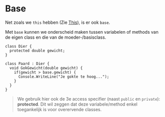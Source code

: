 # Base

Net zoals we `this` hebben (Zie [This](CSharp/10_Classes/04_This.md)), 
is er ook `base`.

Met `base` kunnen we onderscheid maken tussen variabelen of methods
van de eigen class en die van de moeder-/basisclass.

```
class Dier {
  protected double gewicht;
}

class Paard : Dier {
  void GokGewicht(double gewicht) {
    if(gewicht > base.gewicht) {
      Console.WriteLine("Je gokte te hoog...");
    }
  }
}
```

> We gebruik hier ook de 3e access specifier (naast `public` en `private`):
**protected**. Dit wil zeggen dat deze variabele/method enkel toegankelijk is
voor overervende classes.
